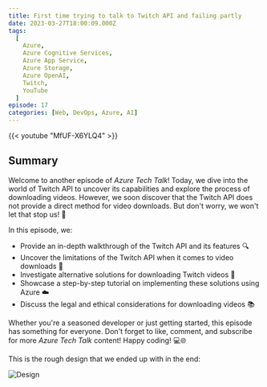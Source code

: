 ```yaml
---
title: First time trying to talk to Twitch API and failing partly
date: 2023-03-27T18:00:09.000Z
tags:
  [
    Azure,
    Azure Cognitive Services,
    Azure App Service,
    Azure Storage,
    Azure OpenAI,
    Twitch,
    YouTube
  ]
episode: 17
categories: [Web, DevOps, Azure, AI]
---
```


{{< youtube "MfUF-X6YLQ4" >}}

## Summary

Welcome to another episode of _Azure Tech Talk_! Today, we dive into the world of Twitch API to uncover its capabilities and explore the process of downloading videos. However, we soon discover that the Twitch API does not provide a direct method for video downloads. But don't worry, we won't let that stop us! 🚀

In this episode, we:

- Provide an in-depth walkthrough of the Twitch API and its features 🔍
- Uncover the limitations of the Twitch API when it comes to video downloads 🚧
- Investigate alternative solutions for downloading Twitch videos 🎥
- Showcase a step-by-step tutorial on implementing these solutions using Azure ☁️
- Discuss the legal and ethical considerations for downloading videos 📚

Whether you're a seasoned developer or just getting started, this episode has something for everyone. Don't forget to like, comment, and subscribe for more _Azure Tech Talk_ content! Happy coding! 💻🌐

This is the rough design that we ended up with in the end:

![Design](/episode-0016/design.png)

